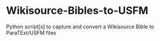 # Wikisource-Bibles-to-USFM
Python script[s] to capture and convert a Wikisource Bible to ParaTExt/USFM files

